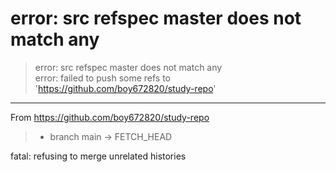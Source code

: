 # error: src refspec master does not match any

> error: src refspec master does not match any   
> error: failed to push some refs to 'https://github.com/boy672820/study-repo'

---

From https://github.com/boy672820/study-repo

> * branch            main       -> FETCH_HEAD

fatal: refusing to merge unrelated histories